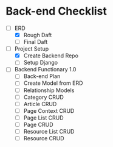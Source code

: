 # Back-end Checklist
- [ ] ERD 
  - [x] Rough Daft 
  - [ ] Final Daft

- [ ] Project Setup
  - [x] Create Backend Repo 
  - [ ] Setup Django

- [ ] Backend Functionary 1.0
  - [ ] Back-end Plan
  - [ ] Create Model from ERD
  - [ ] Relationship Models
  - [ ] Category CRUD
  - [ ] Article CRUD
  - [ ] Page Context CRUD
  - [ ] Page List CRUD
  - [ ] Page CRUD
  - [ ] Resource List CRUD
  - [ ] Resource CRUD
